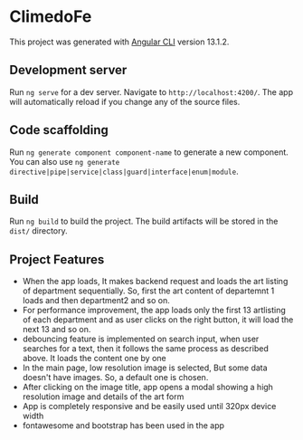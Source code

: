 # ClimedoFe

This project was generated with [Angular CLI](https://github.com/angular/angular-cli) version 13.1.2.

## Development server

Run `ng serve` for a dev server. Navigate to `http://localhost:4200/`. The app will automatically reload if you change any of the source files.

## Code scaffolding

Run `ng generate component component-name` to generate a new component. You can also use `ng generate directive|pipe|service|class|guard|interface|enum|module`.

## Build

Run `ng build` to build the project. The build artifacts will be stored in the `dist/` directory.

## Project Features

- When the app loads, It makes backend request and loads the art listing of department sequentially. So, first the art content of departemnt 1 loads and then department2 and so on.
- For performance improvement, the app loads only the first 13 artlisting of each department and as user clicks on the right button, it will load the next 13 and so on.
- debouncing feature is implemented on search input, when user searches for a text, then it follows the same process as described above. It loads the content one by one
- In the main page, low resolution image is selected, But some data doesn't have images. So, a default one is chosen.
- After clicking on the image title, app opens a modal showing a high resolution image and details of the art form
- App is completely responsive and be easily used until 320px device width
- fontawesome and bootstrap has been used in the app

